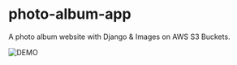 # photo-album-app
A photo album website with Django &amp;  Images on AWS S3 Buckets.


![DEMO](../master/static/images/demo.jpg)
